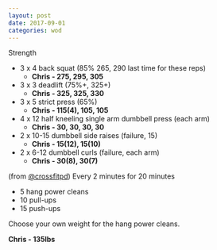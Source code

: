 ```yaml
---
layout: post
date: 2017-09-01
categories: wod
---
```


Strength
- 3 x 4 back squat (85% 265, 290 last time for these reps)
  - **Chris - <span>275, 295, 305</span>**
- 3 x 3 deadlift (75%+, 325+)
  - **Chris - <span>325, 325, 330</span>**
- 3 x 5 strict press (65%)
  - **Chris - <span>115(4), 105, 105</span>**
- 4 x 12 half kneeling single arm dumbbell press (each arm)
  - **Chris - <span>30, 30, 30, 30</span>**
- 2 x 10-15 dumbbell side raises (failure, 15)
  - **Chris - <span>15(12), 15(10)</span>**
- 2 x 6-12 dumbbell curls (failure, each arm)
  - **Chris - <span>30(8), 30(7)</span>**

(from [@crossfitpd](http://crossfitpd.com)) Every 2 minutes for 20 minutes
- 5 hang power cleans
- 10 pull-ups
- 15 push-ups

Choose your own weight for the hang power cleans.

**Chris - <span>135lbs</span>**
